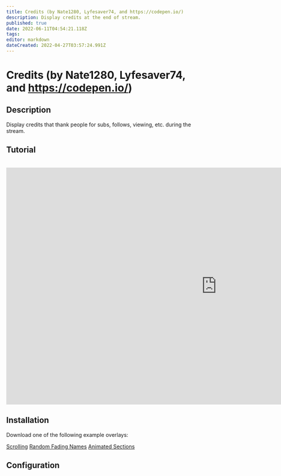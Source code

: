 ```yaml
---
title: Credits (by Nate1280, Lyfesaver74, and https://codepen.io/)
description: Display credits at the end of stream.
published: true
date: 2022-06-11T04:54:21.118Z
tags: 
editor: markdown
dateCreated: 2022-04-27T03:57:24.991Z
---
```


# Credits (by Nate1280, Lyfesaver74, and https://codepen.io/)

## Description

Display credits that thank people for subs, follows, viewing, etc. during the stream.

## Tutorial
<br>
<iframe width="1120" height="630" src="https://www.youtube.com/embed/7DrRWu_Lmu4" title="YouTube video player" frameborder="0" allow="accelerometer; autoplay; clipboard-write; encrypted-media; gyroscope; picture-in-picture" allowfullscreen></iframe>

## Installation

Download one of the following example overlays:

[Scrolling](/extensions/overlays/credits/files/cph-credits-scroll-01.html)
[Random Fading Names](/extensions/overlays/credits/files/cph-credits-fading-names.html)
[Animated Sections](/extensions/overlays/credits/files/cph-credits-slide.html)

## Configuration